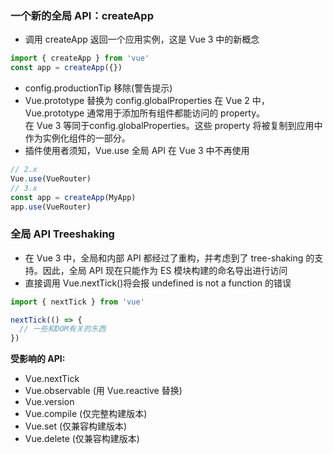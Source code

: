 ### 一个新的全局 API：createApp
+ 调用 createApp 返回一个应用实例，这是 Vue 3 中的新概念
```javascript
import { createApp } from 'vue'
const app = createApp({})
```
+ config.productionTip 移除(警告提示)
+ Vue.prototype 替换为 config.globalProperties
在 Vue 2 中， Vue.prototype 通常用于添加所有组件都能访问的 property。  
在 Vue 3 等同于config.globalProperties。这些 property 将被复制到应用中作为实例化组件的一部分。  
+ 插件使用者须知，Vue.use 全局 API 在 Vue 3 中不再使用
```javascript
// 2.x
Vue.use(VueRouter)
// 3.x
const app = createApp(MyApp)
app.use(VueRouter)
```
### 全局 API Treeshaking
+ 在 Vue 3 中，全局和内部 API 都经过了重构，并考虑到了 tree-shaking 的支持。因此，全局 API 现在只能作为 ES 模块构建的命名导出进行访问  
+ 直接调用 Vue.nextTick()将会报 undefined is not a function 的错误
```javascript
import { nextTick } from 'vue'

nextTick(() => {
  // 一些和DOM有关的东西
})
```
__受影响的 API:__  
+ Vue.nextTick
+ Vue.observable (用 Vue.reactive 替换)
+ Vue.version
+ Vue.compile (仅完整构建版本)
+ Vue.set (仅兼容构建版本)
+ Vue.delete (仅兼容构建版本)
